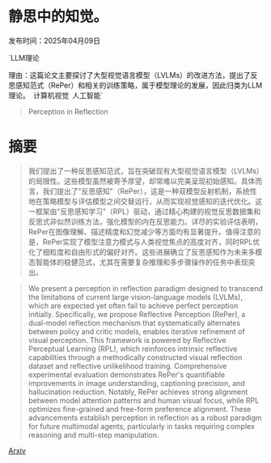 # 静思中的知觉。

发布时间：2025年04月09日

`LLM理论

理由：这篇论文主要探讨了大型视觉语言模型（LVLMs）的改进方法，提出了反思感知范式（RePer）和相关的训练策略，属于模型理论的发展，因此归类为LLM理论。` `计算机视觉` `人工智能`

> Perception in Reflection

# 摘要

> 我们提出了一种反思感知范式，旨在突破现有大型视觉语言模型（LVLMs）的局限性。这些模型虽然被寄予厚望，却常难以完美呈现初始感知。具体而言，我们提出了"反思感知"（RePer），这是一种双模型反射机制，系统性地在策略模型与评估模型之间交替运行，从而实现视觉感知的迭代优化。这一框架由"反思感知学习"（RPL）驱动，通过精心构建的视觉反思数据集和反思式非似然训练方法，强化模型的内在反思能力。详尽的实验评估表明，RePer在图像理解、描述精度和幻觉减少等方面均有显著提升。值得注意的是，RePer实现了模型注意力模式与人类视觉焦点的高度对齐，同时RPL优化了细粒度和自由形式的偏好对齐。这些进展确立了反思感知作为未来多模态智能体的稳健范式，尤其在需要复杂推理和多步骤操作的任务中表现突出。

> We present a perception in reflection paradigm designed to transcend the limitations of current large vision-language models (LVLMs), which are expected yet often fail to achieve perfect perception initially. Specifically, we propose Reflective Perception (RePer), a dual-model reflection mechanism that systematically alternates between policy and critic models, enables iterative refinement of visual perception. This framework is powered by Reflective Perceptual Learning (RPL), which reinforces intrinsic reflective capabilities through a methodically constructed visual reflection dataset and reflective unlikelihood training. Comprehensive experimental evaluation demonstrates RePer's quantifiable improvements in image understanding, captioning precision, and hallucination reduction. Notably, RePer achieves strong alignment between model attention patterns and human visual focus, while RPL optimizes fine-grained and free-form preference alignment. These advancements establish perception in reflection as a robust paradigm for future multimodal agents, particularly in tasks requiring complex reasoning and multi-step manipulation.

[Arxiv](https://arxiv.org/abs/2504.07165)